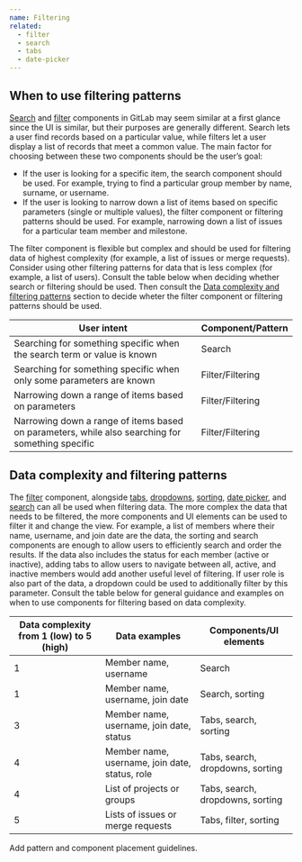 ```yaml
---
name: Filtering
related:
  - filter
  - search
  - tabs
  - date-picker
---
```

## When to use filtering patterns

[Search](/components/search) and [filter](/components/filter) components in GitLab may seem similar at a first glance since the UI is similar, but their purposes are generally different. Search lets a user find records based on a particular value, while filters let a user display a list of records that meet a common value. The main factor for choosing between these two components should be the user’s goal:

- If the user is looking for a specific item, the search component should be used. For example, trying to find a particular group member by name, surname, or username.
- If the user is looking to narrow down a list of items based on specific parameters (single or multiple values), the filter component or filtering patterns should be used. For example, narrowing down a list of issues for a particular team member and milestone.

The filter component is flexible but complex and should be used for filtering data of highest complexity (for example, a list of issues or merge requests). Consider using other filtering patterns for data that is less complex (for example, a list of users). Consult the table below when deciding whether search or filtering should be used. Then consult the [Data complexity and filtering patterns](#data-complexity-and-filtering-patterns) section to decide wheter the filter component or filtering patterns should be used.

| User intent | Component/Pattern |
|---------------|------------------|
| Searching for something specific when the search term or value is known | Search |
| Searching for something specific when only some parameters are known | Filter/Filtering |
| Narrowing down a range of items based on parameters | Filter/Filtering |
| Narrowing down a range of items based on parameters, while also searching for something specific | Filter/Filtering |

## Data complexity and filtering patterns

The [filter](/components/filter) component, alongside [tabs](/components/tabs), [dropdowns](/components/dropdown-listbox), [sorting](/components/sorting), [date picker](/components/date-picker), and [search](/components/search) can all be used when filtering data. The more complex the data that needs to be filtered, the more components and UI elements can be used to filter it and change the view. For example, a list of members where their name, username, and join date are the data, the sorting and search components are enough to allow users to efficiently search and order the results. If the data also includes the status for each member (active or inactive), adding tabs to allow users to navigate between all, active, and inactive members would add another useful level of filtering. If user role is also part of the data, a dropdown could be used to additionally filter by this parameter. Consult the table below for general guidance and examples on when to use components for filtering based on data complexity.

| Data complexity from 1 (low) to 5 (high) | Data examples | Components/UI elements |
|-----------------------|---------------|-----------------------------|
| 1 | Member name, username | Search |
| 1 | Member name, username, join date | Search, sorting |
| 3 | Member name, username, join date, status | Tabs, search, sorting |
| 4 | Member name, username, join date, status, role | Tabs, search, dropdowns, sorting |
| 4 | List of projects or groups | Tabs, search, dropdowns, sorting |
| 5 | Lists of issues or merge requests | Tabs, filter, sorting |

<todo>Add pattern and component placement guidelines.</todo>
